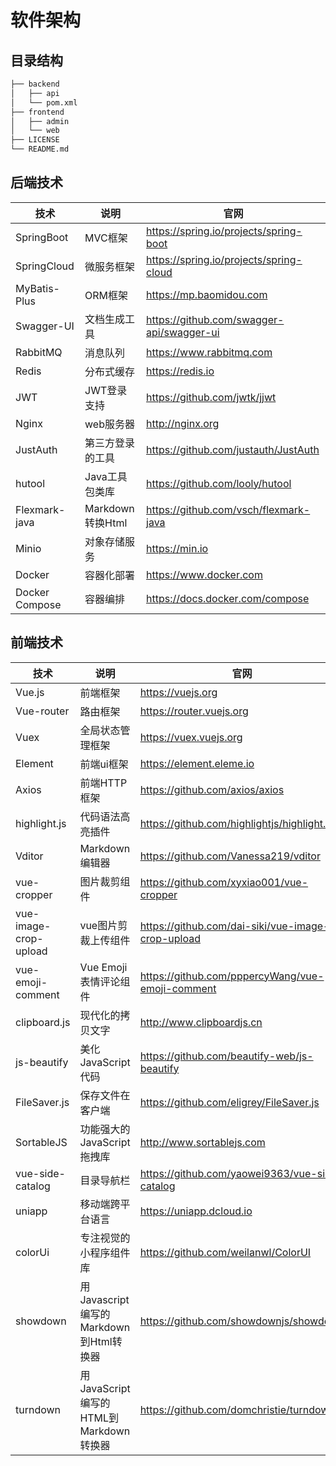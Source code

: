 
# 软件架构

## 目录结构

``` bash
├── backend
│   ├── api
│   └── pom.xml
├── frontend
│   ├── admin
│   └── web
├── LICENSE
└── README.md
```

## 后端技术

| 技术           | 说明              | 官网                                       |
| -------------- | ---------------- | ------------------------------------------ |
| SpringBoot     | MVC框架          |<https://spring.io/projects/spring-boot>     |
| SpringCloud    | 微服务框架        |<https://spring.io/projects/spring-cloud>   |
| MyBatis-Plus   | ORM框架          |<https://mp.baomidou.com>                   |
| Swagger-UI     | 文档生成工具      |<https://github.com/swagger-api/swagger-ui>  |
| RabbitMQ       | 消息队列         |<https://www.rabbitmq.com>                  |
| Redis          | 分布式缓存       |<https://redis.io>                          |
| JWT            | JWT登录支持      |<https://github.com/jwtk/jjwt>               |
| Nginx          | web服务器        |<http://nginx.org>                           |
| JustAuth       | 第三方登录的工具  |<https://github.com/justauth/JustAuth>       |
| hutool         | Java工具包类库   |<https://github.com/looly/hutool>            |
| Flexmark-java  | Markdown转换Html |<https://github.com/vsch/flexmark-java>      |
| Minio          | 对象存储服务      |<https://min.io>                            |
| Docker         | 容器化部署        |<https://www.docker.com>                    |
| Docker Compose | 容器编排          |<https://docs.docker.com/compose>           |

## 前端技术

| 技术                  | 说明                                    | 官网                                              |
| --------------------- | --------------------------------------- | ------------------------------------------------- |
| Vue.js                | 前端框架                                |<https://vuejs.org>                                |
| Vue-router            | 路由框架                                |<https://router.vuejs.org>                         |
| Vuex                  | 全局状态管理框架                          |<https://vuex.vuejs.org>                           |
| Element               | 前端ui框架                              |<https://element.eleme.io>                         |
| Axios                 | 前端HTTP框架                            |<https://github.com/axios/axios>                    |
| highlight.js          | 代码语法高亮插件                          |<https://github.com/highlightjs/highlight.js>       |
| Vditor                | Markdown编辑器                          |<https://github.com/Vanessa219/vditor>              |
| vue-cropper           | 图片裁剪组件                              |<https://github.com/xyxiao001/vue-cropper>          |
| vue-image-crop-upload | vue图片剪裁上传组件                       |<https://github.com/dai-siki/vue-image-crop-upload> |
| vue-emoji-comment     | Vue Emoji表情评论组件                     |<https://github.com/pppercyWang/vue-emoji-comment>  |
| clipboard.js          | 现代化的拷贝文字                          |<http://www.clipboardjs.cn>                        |
| js-beautify           | 美化JavaScript代码                      |<https://github.com/beautify-web/js-beautify>       |
| FileSaver.js          | 保存文件在客户端                          |<https://github.com/eligrey/FileSaver.js>           |
| SortableJS            | 功能强大的JavaScript 拖拽库               |<http://www.sortablejs.com>                        |
| vue-side-catalog      | 目录导航栏                              |<https://github.com/yaowei9363/vue-side-catalog>    |
| uniapp                | 移动端跨平台语言                          |<https://uniapp.dcloud.io>                         |
| colorUi               | 专注视觉的小程序组件库                    |<https://github.com/weilanwl/ColorUI>               |
| showdown              | 用Javascript编写的Markdown 到Html转换器 |<https://github.com/showdownjs/showdown>            |
| turndown              | 用JavaScript编写的HTML到Markdown转换器  |<https://github.com/domchristie/turndown>           |
